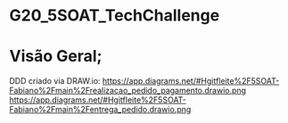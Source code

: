 # G20_5SOAT_TechChallenge

# Visão Geral;






DDD criado via DRAW.io:
https://app.diagrams.net/#Hgitfleite%2F5SOAT-Fabiano%2Fmain%2Frealizacao_pedido_pagamento.drawio.png
https://app.diagrams.net/#Hgitfleite%2F5SOAT-Fabiano%2Fmain%2Fentrega_pedido.drawio.png
